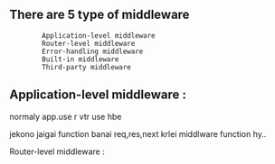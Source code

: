 ## There are 5 type of middleware 

            Application-level middleware
            Router-level middleware
            Error-handling middleware
            Built-in middleware
            Third-party middleware


## Application-level middleware : 

normaly app.use r vtr use hbe

jekono jaigai function banai req,res,next krlei middlware function hy..

 Router-level middleware :
